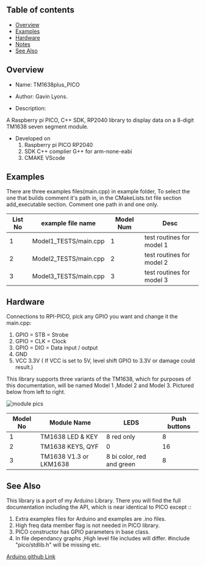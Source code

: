 


Table of contents
---------------------------

  * [Overview](#overview)
  * [Examples](#examples)
  * [Hardware](#hardware)
  * [Notes](#notes)
  * [See Also](#see-also)

Overview
--------------------------------------------
* Name: TM1638plus_PICO
* Author: Gavin Lyons.

* Description:

A Raspberry pi PICO, C++ SDK, RP2040 library to display data on a 8-digit TM1638 seven segment module.

* Developed on
	1. Raspberry pi PICO RP2040
	2. SDK C++ complier G++ for arm-none-eabi
	3. CMAKE VScode

Examples
--------------------------------

There are three examples files(main.cpp) in example folder, To select the one that builds 
comment it's path in, in the CMakeLists.txt file section add_executable section.
Comment one path in and one only.

|  List No | example file name  | Model Num | Desc|
| ------ | ------ |  ------ | ------ |
| 1 | Model1_TESTS/main.cpp | 1 | test routines for model 1 |
| 2 | Model2_TESTS/main.cpp | 2 | test routines for model 2 |
| 3 | Model3_TESTS/main.cpp | 3 | test routines for model 3 |

Hardware
----------------------

Connections to RPI-PICO, pick any GPIO you want and change it the main.cpp:

1. GPIO = STB = Strobe
2. GPIO  = CLK  = Clock
3. GPIO = DIO = Data input / output
4. GND
5. VCC 3.3V ( If VCC is set to 5V, level shift GPIO to 3.3V or damage could result.)

This library supports three variants of the TM1638,
which for purposes of this documentation,
will be named Model 1 ,Model 2 and Model 3. 
Pictured below from left to right.

![ module pics ](https://github.com/gavinlyonsrepo/TM1638plus/blob/master/extra/images/tm16383.jpg)

| Model No | Module Name | LEDS | Push buttons |
| ------ | ------ |  ------ | ------ |
| 1 | TM1638 LED & KEY | 8 red only | 8 |
| 2 | TM1638 KEYS, QYF  | 0 | 16 |
| 3 | TM1638 V1.3 or LKM1638  | 8 bi color,  red and green  | 8 |

See Also
-------------------------------------

This library is a port of my Arduino Library. There you will find the full documentation
including the API, which is near identical to PICO except ::
 
1. Extra examples files for Arduino and examples are .ino files.
2. High freq data member flag is not needed in PICO library.
3. PICO constructor has GPIO parameters in base class.
4. In file dependancy graphs ,High level file includes will differ. #include "pico/stdlib.h" will be missing etc.

[ Arduino github Link ](https://github.com/gavinlyonsrepo/TM1638plus)
